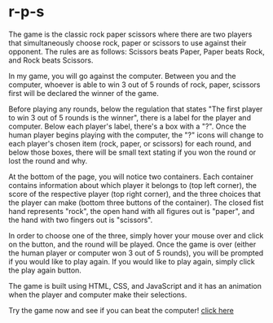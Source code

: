 # r-p-s
The game is the classic rock paper scissors where there are two players that simultaneously choose rock, paper or scissors to use against their opponent. The rules are as follows: Scissors beats Paper, Paper beats Rock, and Rock beats Scissors.

In my game, you will go against the computer. Between you and the computer, whoever is able to win 3 out of 5 rounds of rock, paper, scissors first will be declared the winner of the game.

Before playing any rounds, below the regulation that states "The first player to win 3 out of 5 rounds is the winner", there is a label for the player and computer. Below each player's label, there's a box with a "?". Once the human player begins playing with the computer, the "?" icons will change to each player's chosen item (rock, paper, or scissors) for each round, and below those boxes, there will be small text stating if you won the round or lost the round and why.

At the bottom of the page, you will notice two containers. Each container contains information about which player it belongs to (top left corner), the score of the respective player (top right corner), and the three choices that the player can make (bottom three buttons of the container). The closed fist hand represents "rock", the open hand with all figures out is "paper", and the hand with two fingers out is "scissors".

In order to choose one of the three, simply hover your mouse over and click on the button, and the round will be played. Once the game is over (either the human player or computer won 3 out of 5 rounds), you will be prompted if you would like to play again. If you would like to play again, simply click the play again button.

The game is built using HTML, CSS, and JavaScript and it has an animation when the player and computer make their selections.

Try the game now and see if you can beat the computer! [click here](https://www.google.com)
